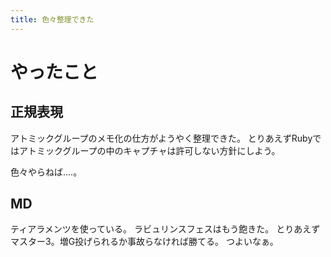 ```yaml
---
title: 色々整理できた
---
```


# やったこと

## 正規表現

アトミックグループのメモ化の仕方がようやく整理できた。
とりあえずRubyではアトミックグループの中のキャプチャは許可しない方針にしよう。

色々やらねば‥‥。

## MD

ティアラメンツを使っている。
ラビュリンスフェスはもう飽きた。
とりあえずマスター3。増G投げられるか事故らなければ勝てる。
つよいなぁ。
